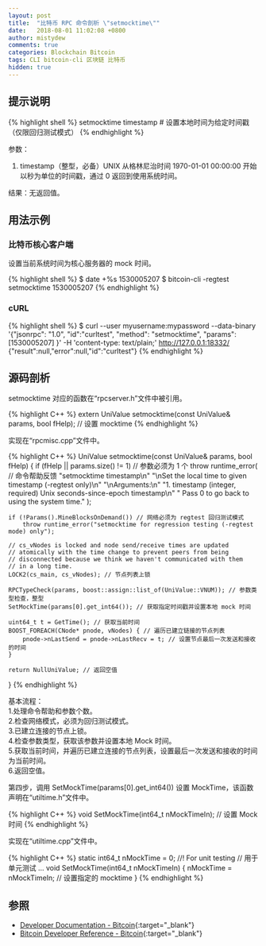 ```yaml
---
layout: post
title:  "比特币 RPC 命令剖析 \"setmocktime\""
date:   2018-08-01 11:02:08 +0800
author: mistydew
comments: true
categories: Blockchain Bitcoin
tags: CLI bitcoin-cli 区块链 比特币
hidden: true
---
```

## 提示说明

{% highlight shell %}
setmocktime timestamp # 设置本地时间为给定时间戳（仅限回归测试模式）
{% endhighlight %}

参数：
1. timestamp（整型，必备）UNIX 从格林尼治时间 1970-01-01 00:00:00 开始以秒为单位的时间戳，通过 0 返回到使用系统时间。

结果：无返回值。

## 用法示例

### 比特币核心客户端

设置当前系统时间为核心服务器的 mock 时间。

{% highlight shell %}
$ date +%s
1530005207
$ bitcoin-cli -regtest setmocktime 1530005207
{% endhighlight %}

### cURL

{% highlight shell %}
$ curl --user myusername:mypassword --data-binary '{"jsonrpc": "1.0", "id":"curltest", "method": "setmocktime", "params": [1530005207] }' -H 'content-type: text/plain;' http://127.0.0.1:18332/
{"result":null,"error":null,"id":"curltest"}
{% endhighlight %}

## 源码剖析
setmocktime 对应的函数在“rpcserver.h”文件中被引用。

{% highlight C++ %}
extern UniValue setmocktime(const UniValue& params, bool fHelp); // 设置 mocktime
{% endhighlight %}

实现在“rpcmisc.cpp”文件中。

{% highlight C++ %}
UniValue setmocktime(const UniValue& params, bool fHelp)
{
    if (fHelp || params.size() != 1) // 参数必须为 1 个
        throw runtime_error( // 命令帮助反馈
            "setmocktime timestamp\n"
            "\nSet the local time to given timestamp (-regtest only)\n"
            "\nArguments:\n"
            "1. timestamp  (integer, required) Unix seconds-since-epoch timestamp\n"
            "   Pass 0 to go back to using the system time."
        );

    if (!Params().MineBlocksOnDemand()) // 网络必须为 regtest 回归测试模式
        throw runtime_error("setmocktime for regression testing (-regtest mode) only");

    // cs_vNodes is locked and node send/receive times are updated
    // atomically with the time change to prevent peers from being
    // disconnected because we think we haven't communicated with them
    // in a long time.
    LOCK2(cs_main, cs_vNodes); // 节点列表上锁

    RPCTypeCheck(params, boost::assign::list_of(UniValue::VNUM)); // 参数类型检查，整型
    SetMockTime(params[0].get_int64()); // 获取指定时间戳并设置本地 mock 时间

    uint64_t t = GetTime(); // 获取当前时间
    BOOST_FOREACH(CNode* pnode, vNodes) { // 遍历已建立链接的节点列表
        pnode->nLastSend = pnode->nLastRecv = t; // 设置节点最后一次发送和接收的时间
    }

    return NullUniValue; // 返回空值
}
{% endhighlight %}

基本流程：<br>
1.处理命令帮助和参数个数。<br>
2.检查网络模式，必须为回归测试模式。<br>
3.已建立连接的节点上锁。<br>
4.检查参数类型，获取该参数并设置本地 Mock 时间。<br>
5.获取当前时间，并遍历已建立连接的节点列表，设置最后一次发送和接收的时间为当前时间。<br>
6.返回空值。

第四步，调用 SetMockTime(params[0].get_int64()) 设置 MockTime，该函数声明在“utiltime.h”文件中。

{% highlight C++ %}
void SetMockTime(int64_t nMockTimeIn); // 设置 Mock 时间
{% endhighlight %}

实现在“utiltime.cpp”文件中。

{% highlight C++ %}
static int64_t nMockTime = 0;  //! For unit testing // 用于单元测试
...
void SetMockTime(int64_t nMockTimeIn)
{
    nMockTime = nMockTimeIn; // 设置指定的 mocktime
}
{% endhighlight %}

## 参照

* [Developer Documentation - Bitcoin](https://bitcoin.org/en/developer-documentation){:target="_blank"}
* [Bitcoin Developer Reference - Bitcoin](https://bitcoin.org/en/developer-reference#setmocktime){:target="_blank"}
